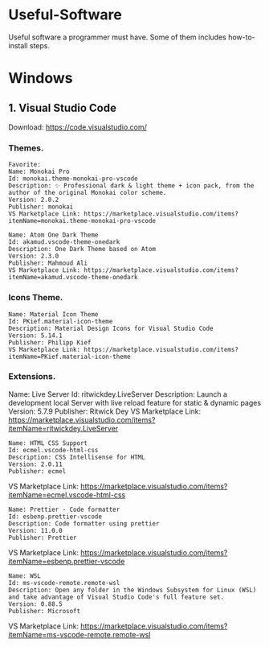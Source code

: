 # Useful-Software
Useful software a programmer must have. Some of them includes how-to-install steps.

# Windows

## 1. Visual Studio Code
Download: https://code.visualstudio.com/
### Themes.
    Favorite:
    Name: Monokai Pro
    Id: monokai.theme-monokai-pro-vscode
    Description: ✨ Professional dark & light theme + icon pack, from the author of the original Monokai color scheme.
    Version: 2.0.2
    Publisher: monokai
    VS Marketplace Link: https://marketplace.visualstudio.com/items?itemName=monokai.theme-monokai-pro-vscode

    Name: Atom One Dark Theme
    Id: akamud.vscode-theme-onedark
    Description: One Dark Theme based on Atom
    Version: 2.3.0
    Publisher: Mahmoud Ali
    VS Marketplace Link: https://marketplace.visualstudio.com/items?itemName=akamud.vscode-theme-onedark

### Icons Theme.
    Name: Material Icon Theme
    Id: PKief.material-icon-theme
    Description: Material Design Icons for Visual Studio Code
    Version: 5.14.1
    Publisher: Philipp Kief
    VS Marketplace Link: https://marketplace.visualstudio.com/items?itemName=PKief.material-icon-theme

### Extensions.
Name: Live Server
    Id: ritwickdey.LiveServer
    Description: Launch a development local Server with live reload feature for static & dynamic pages
    Version: 5.7.9
    Publisher: Ritwick Dey
VS Marketplace Link: https://marketplace.visualstudio.com/items?itemName=ritwickdey.LiveServer

    Name: HTML CSS Support
    Id: ecmel.vscode-html-css
    Description: CSS Intellisense for HTML
    Version: 2.0.11
    Publisher: ecmel
VS Marketplace Link: https://marketplace.visualstudio.com/items?itemName=ecmel.vscode-html-css

    Name: Prettier - Code formatter
    Id: esbenp.prettier-vscode
    Description: Code formatter using prettier
    Version: 11.0.0
    Publisher: Prettier
VS Marketplace Link: https://marketplace.visualstudio.com/items?itemName=esbenp.prettier-vscode

    Name: WSL
    Id: ms-vscode-remote.remote-wsl
    Description: Open any folder in the Windows Subsystem for Linux (WSL) and take advantage of Visual Studio Code's full feature set.
    Version: 0.88.5
    Publisher: Microsoft
VS Marketplace Link: https://marketplace.visualstudio.com/items?itemName=ms-vscode-remote.remote-wsl